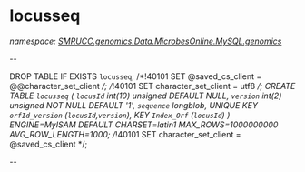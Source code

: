 ﻿# locusseq
_namespace: [SMRUCC.genomics.Data.MicrobesOnline.MySQL.genomics](./index.md)_

--
 
 DROP TABLE IF EXISTS `locusseq`;
 /*!40101 SET @saved_cs_client = @@character_set_client */;
 /*!40101 SET character_set_client = utf8 */;
 CREATE TABLE `locusseq` (
 `locusId` int(10) unsigned DEFAULT NULL,
 `version` int(2) unsigned NOT NULL DEFAULT '1',
 `sequence` longblob,
 UNIQUE KEY `orfId_version` (`locusId`,`version`),
 KEY `Index_Orf` (`locusId`)
 ) ENGINE=MyISAM DEFAULT CHARSET=latin1 MAX_ROWS=1000000000 AVG_ROW_LENGTH=1000;
 /*!40101 SET character_set_client = @saved_cs_client */;
 
 --




